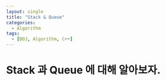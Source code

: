 ```yaml
---
layout: single
title: "Stack & Queue"
categories:
  - Algorithm
tags:
  - [BOJ, Algorithm, C++]
---
```


# Stack 과 Queue 에 대해 알아보자.
